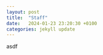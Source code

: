 ```yaml
---
layout: post
title:  "Staff"
date:   2024-01-23 23:20:30 +0100
categories: jekyll update
---
```

asdf